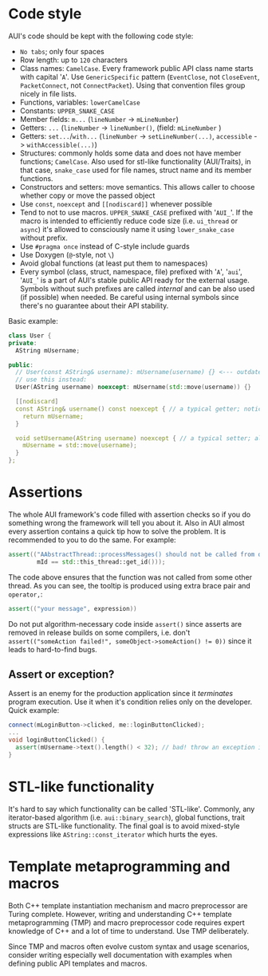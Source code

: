 # Code style
AUI's code should be kept with the following code style:
- `No tabs`; only four spaces
- Row length: up to `120` characters
- Class names: `CamelCase`. Every framework public API class name starts with capital '`A`'. Use `GenericSpecific` pattern
  (`EventClose`, not `CloseEvent`, `PacketConnect`, not `ConnectPacket`). Using that convention files group nicely in
  file lists.
- Functions, variables: `lowerCamelCase`
- Constants: `UPPER_SNAKE_CASE`
- Member fields: `m...` (`lineNumber` -> `mLineNumber`)
- Getters: `...` (`lineNumber` -> `lineNumber()`, (field: `mLineNumber` )
- Getters: `set...`/`with...` (`lineNumber` -> `setLineNumber(...)`, `accessible` -> `withAccessible(...)`)
- Structures: commonly holds some data and does not have member functions; `CamelCase`.
  Also used for stl-like functionality (AUI/Traits), in that case, `snake_case` used
  for file names, struct name and its member functions.
- Constructors and setters: move semantics. This allows caller to choose whether copy or move the passed object
- Use `const`, `noexcept` and `[[nodiscard]]` whenever possible
- Tend to not to use macros. `UPPER_SNAKE_CASE` prefixed with '`AUI_`'. If the macro is intended to efficiently reduce code size (i.e. `ui_thread` or `async`) it's allowed to consciously name it using `lower_snake_case` without prefix.
- Use `#pragma once` instead of C-style include guards
- Use Doxygen (`@`-style, not `\`)
- Avoid global functions (at least put them to namespaces)
- Every symbol (class, struct, namespace, file) prefixed with '`A`', '`aui`', '`AUI_`' is a part of AUI's stable public API ready for the external usage. Symbols without such prefixes are called _internal_ and can be also used (if possible) when needed. Be careful using internal symbols since
  there's no guarantee about their API stability.

Basic example:
```cpp
class User {
private:
  AString mUsername;

public:
  // User(const AString& username): mUsername(username) {} <--- outdated
  // use this instead:
  User(AString username) noexcept: mUsername(std::move(username)) {}

  [[nodiscard]
  const AString& username() const noexcept { // a typical getter; notice the const and noexcept keywords and [[nodiscard]] attribute
    return mUsername;
  }

  void setUsername(AString username) noexcept { // a typical setter; also uses noexcept
    mUsername = std::move(username);
  }
};
```


# Assertions

The whole AUI framework's code filled with assertion checks so if you do something wrong the framework will tell you
about it. Also in AUI almost every assertion contains a quick tip how to solve the problem. It is recommended to you to
do the same. For example:

```cpp
assert(("AAbstractThread::processMessages() should not be called from other thread",
        mId == std::this_thread::get_id()));
```

The code above ensures that the function was not called from some other thread. As you can see, the tooltip is produced
using extra brace pair and `operator,`:

```cpp
assert(("your message", expression))
```

Do not put algorithm-necessary code inside `assert()` since asserts are removed in release builds on some compilers, i.e. don't `assert(("someAction failed!", someObject->someAction() != 0))` since it leads to hard-to-find bugs.

## Assert or exception?

Assert is an enemy for the production application since it *terminates* program execution. Use it when it's condition relies only on the developer.
Quick example:

```cpp
connect(mLoginButton->clicked, me::loginButtonClicked);
...
void loginButtonClicked() {
  assert(mUsername->text().length() < 32); // bad! throw an exception instead so it can be handled: throw AException("username is too long!")
}
```

# STL-like functionality

It's hard to say which functionality can be called 'STL-like'. Commonly, any iterator-based algorithm (i.e. `aui::binary_search`), global functions, trait structs are STL-like functionality. The final goal is to avoid mixed-style expressions like `AString::const_iterator` which hurts the eyes.

# Template metaprogramming and macros

Both C++ template instantiation mechanism and macro preprocessor are Turing complete. However, writing and understanding
C++ template metaprogramming (TMP) and macro preprocessor code requires expert knowledge of C++ and a lot of time to
understand. Use TMP deliberately.

Since TMP and macros often evolve custom syntax and usage scenarios, consider writing especially well documentation with
examples when defining public API templates and macros.
